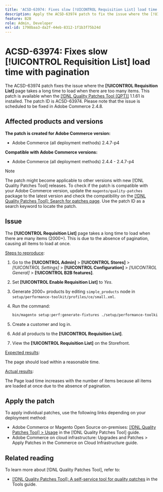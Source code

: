 ```yaml
---
title: 'ACSD-63974: Fixes slow [!UICONTROL Requisition List] load time with pagination'
description: Apply the ACSD-63974 patch to fix the issue where the [!UICONTROL Requisition List] page takes a long time to load when there are too many items.
feature: B2B
role: Admin, Developer
exl-id: 1798baa3-da2f-44eb-8312-1f1b3f75b24d
---
```

# ACSD-63974: Fixes slow [!UICONTROL Requisition List] load time with pagination

The ACSD-63974 patch fixes the issue where the **[!UICONTROL Requisition List]** page takes a long time to load when there are too many items. This patch is available when the [[!DNL Quality Patches Tool (QPT)]](/help/tools/quality-patches-tool/quality-patches-tool-to-self-serve-quality-patches.md) 1.1.61 is installed. The patch ID is ACSD-63974. Please note that the issue is scheduled to be fixed in Adobe Commerce 2.4.8.

## Affected products and versions

**The patch is created for Adobe Commerce version:**

* Adobe Commerce (all deployment methods) 2.4.7-p4

**Compatible with Adobe Commerce versions:**

* Adobe Commerce (all deployment methods) 2.4.4 - 2.4.7-p4

>[!NOTE]
>
>The patch might become applicable to other versions with new [!DNL Quality Patches Tool] releases. To check if the patch is compatible with your Adobe Commerce version, update the `magento/quality-patches` package to the latest version and check the compatibility on the [[!DNL Quality Patches Tool]: Search for patches page](https://experienceleague.adobe.com/tools/commerce-quality-patches/index.html). Use the patch ID as a search keyword to locate the patch.

## Issue

The **[!UICONTROL Requisition List]** page takes a long time to load when there are many items (2000+). This is due to the absence of pagination, causing all items to load at once.

<u>Steps to reproduce</u>:

1. Go to the **[!UICONTROL Admin]** > **[!UICONTROL Stores]** > *[!UICONTROL Settings]* > **[!UICONTROL Configuration]** > *[!UICONTROL General]* > **[!UICONTROL B2B features]**.
1. Set **[!UICONTROL Enable Requisition List]** to *Yes*.
1. Generate 2000+ products by editing `simple_products` node in `setup/performance-toolkit/profiles/ce/small.xml`.
1. Run the command:

    ```bash
    bin/magento setup:perf:generate-fixtures ./setup/performance-toolkit/profiles/ce/small.xml
    ```

1. Create a customer and log in.
1. Add all products to the **[!UICONTROL Requisition List]**.
1. View the **[!UICONTROL Requisition List]** on the Storefront.


<u>Expected results</u>:

The page should load within a reasonable time.


<u>Actual results</u>:

The Page load time increases with the number of items because all items are loaded at once due to the absence of pagination.

## Apply the patch

To apply individual patches, use the following links depending on your deployment method:

* Adobe Commerce or Magento Open Source on-premises: [[!DNL Quality Patches Tool] > Usage](/help/tools/quality-patches-tool/usage.md) in the [!DNL Quality Patches Tool] guide.
* Adobe Commerce on cloud infrastructure: Upgrades and Patches > Apply Patches in the Commerce on Cloud Infrastructure guide.

## Related reading

To learn more about [!DNL Quality Patches Tool], refer to:

* [[!DNL Quality Patches Tool]: A self-service tool for quality patches](/help/tools/quality-patches-tool/quality-patches-tool-to-self-serve-quality-patches.md) in the Tools guide.
